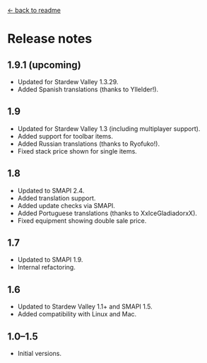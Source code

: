 ﻿[← back to readme](README.md)

# Release notes
## 1.9.1 (upcoming)
* Updated for Stardew Valley 1.3.29.
* Added Spanish translations (thanks to Yllelder!).

## 1.9
* Updated for Stardew Valley 1.3 (including multiplayer support).
* Added support for toolbar items.
* Added Russian translations (thanks to Ryofuko!).
* Fixed stack price shown for single items.

## 1.8
* Updated to SMAPI 2.4.
* Added translation support.
* Added update checks via SMAPI.
* Added Portuguese translations (thanks to XxIceGladiadorxX).
* Fixed equipment showing double sale price.

## 1.7
* Updated to SMAPI 1.9.
* Internal refactoring.

## 1.6
* Updated to Stardew Valley 1.1+ and SMAPI 1.5.
* Added compatibility with Linux and Mac.

## 1.0–1.5
* Initial versions.

